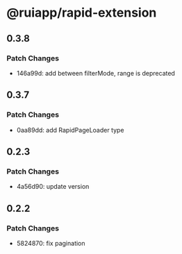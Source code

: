 # @ruiapp/rapid-extension

## 0.3.8

### Patch Changes

- 146a99d: add between filterMode, range is deprecated

## 0.3.7

### Patch Changes

- 0aa89dd: add RapidPageLoader type

## 0.2.3

### Patch Changes

- 4a56d90: update version

## 0.2.2

### Patch Changes

- 5824870: fix pagination
